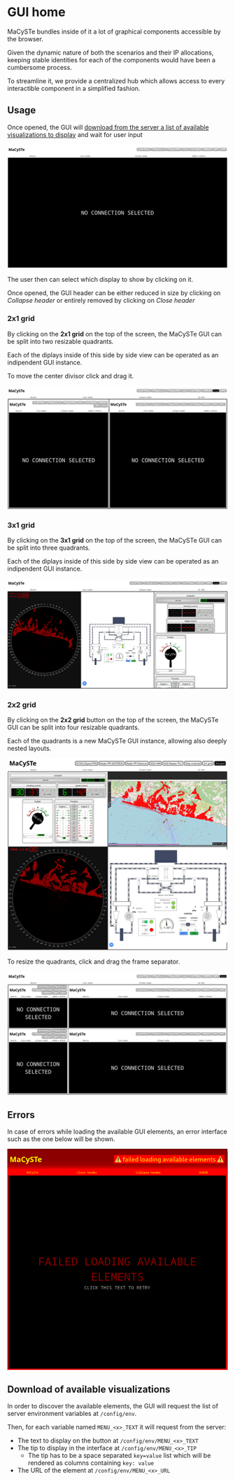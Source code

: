 # GUI home

MaCySTe bundles inside of it a lot of graphical components accessible by the browser.

Given the dynamic nature of both the scenarios and their IP allocations, keeping stable identities for each of the components would have been a cumbersome process.

To streamline it, we provide a centralized hub which allows access to every interactible component in a simplified fashion.

## Usage

Once opened, the GUI will [download from the server a list of available visualizations to display](#download-of-available-visualizations) and wait for user input

![Idle GUI](../images/gui-idle.png)

The user then can select which display to show by clicking on it.

Once opened, the GUI header can be either reduced in size by clicking on _Collapse header_ or entirely removed by clicking on _Close header_

### 2x1 grid

By clicking on the __2x1 grid__ on the top of the screen, the MaCySTe GUI can be split into two resizable quadrants.

Each of the diplays inside of this side by side view can be operated as an indipendent GUI instance.

To move the center divisor click and drag it.

![Side-by-side view](../images/gui-2x1.png)

### 3x1 grid

By clicking on the __3x1 grid__ on the top of the screen, the MaCySTe GUI can be split into three quadrants.

Each of the diplays inside of this side by side view can be operated as an indipendent GUI instance.

![Side-by-side view](../images/gui-3x1.png)

### 2x2 grid

By clicking on the __2x2 grid__ button on the top of the screen, the MaCySTe GUI can be split into four resizable quadrants.

Each of the quadrants is a new MaCySTe GUI instance, allowing also deeply nested layouts.

![MaCySTe home](../images/home.png)

To resize the quadrants, click and drag the frame separator.

![2x2 grid resizing](../images/gui-2x2-resize.png)

## Errors

In case of errors while loading the available GUI elements, an error interface such as the one below will be shown.

![Error](../images/gui-error.png)

## Download of available visualizations

In order to discover the available elements, the GUI will request the list of server environment variables at `/config/env`.

Then, for each variable named `MENU_<x>_TEXT` it will request from the server:

- The text to display on the button at `/config/env/MENU_<x>_TEXT`
- The tip to display in the interface at `/config/env/MENU_<x>_TIP`
  - The tip has to be a space separated `key=value` list which will be rendered as columns containing `key: value`
- The URL of the element at `/config/env/MENU_<x>_URL`